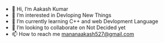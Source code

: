 - 👋 Hi, I’m Aakash Kumar
- 👀 I’m interested in Devloping New Things
- 🌱 I’m currently learning C++ and web Devlopment Language
- 💞️ I’m looking to collaborate on Not Decided yet
- 📫 How to reach me mananaakash527@gmail.com 

<!---
Aakash-lpu-9961/Aakash-lpu-9961 is a ✨ special ✨ repository because its `README.md` (this file) appears on your GitHub profile.
You can click the Preview link to take a look at your changes.
--->

